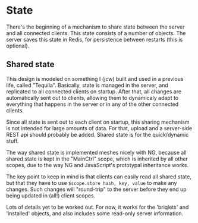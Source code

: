 # State

There's the beginning of a mechanism to share state between the server and all
connected clients. This state consists of a number of objects. The server saves
this state in Redis, for persistence between restarts (this is optional).

## Shared state

This design is modeled on something I (jcw) built and used in a previous life,
called "Tequila". Basically, state is managed in the server, and replicated to
all connected clients on startup. After that, all changes are automatically
sent out to clients, allowing them to dynamicaly adapt to everything that
happens in the server or in any of the other connected clients.

Since all state is sent out to each client on startup, this sharing mechanism
is not intended for large amounts of data. For that, upload and a server-side
REST api should probably be added. Shared state is for the quick/dynamic stuff.

The way shared state is implemented meshes nicely with NG, because all shared
state is kept in the "MainCtrl" scope, which is inherited by all other scopes,
due to the way NG and JavaScript's prototypal inheritance works.

The key point to keep in mind is that clients can easily read all shared state,
but that they have to use `$scope.store hash, key, value` to make any changes.
Such changes will "round-trip" to the server before they end up being updated
in (all!) client scopes.

Lots of details yet to be worked out. For now, it works for the 'briqlets'
and 'installed' objects, and also includes some read-only server information.
